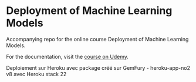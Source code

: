 # Deployment of Machine Learning Models
Accompanying repo for the online course Deployment of Machine Learning Models.

For the documentation, visit the [course on Udemy](https://www.udemy.com/deployment-of-machine-learning-models/?couponCode=TIDREPO).

Deploiement sur Heroku avec package créé sur GemFury - heroku-app-no2 v8 avec Heroku stack 22

